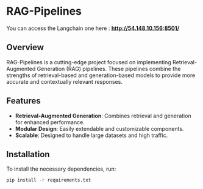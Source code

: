 # RAG-Pipelines

You can access the Langchain one here  : **http://54.148.10.156:8501/**
## Overview
RAG-Pipelines is a cutting-edge project focused on implementing Retrieval-Augmented Generation (RAG) pipelines. These pipelines combine the strengths of retrieval-based and generation-based models to provide more accurate and contextually relevant responses.

## Features
- **Retrieval-Augmented Generation**: Combines retrieval and generation for enhanced performance.
- **Modular Design**: Easily extendable and customizable components.
- **Scalable**: Designed to handle large datasets and high traffic.

## Installation
To install the necessary dependencies, run:
```bash
pip install -r requirements.txt
